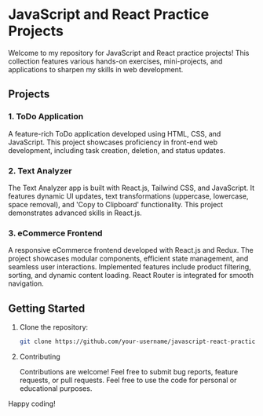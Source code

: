 # JavaScript and React Practice Projects

Welcome to my repository for JavaScript and React practice projects! This collection features various hands-on exercises, mini-projects, and applications to sharpen my skills in web development.

## Projects

### 1. ToDo Application

A feature-rich ToDo application developed using HTML, CSS, and JavaScript. This project showcases proficiency in front-end web development, including task creation, deletion, and status updates.

### 2. Text Analyzer

The Text Analyzer app is built with React.js, Tailwind CSS, and JavaScript. It features dynamic UI updates, text transformations (uppercase, lowercase, space removal), and 'Copy to Clipboard' functionality. This project demonstrates advanced skills in React.js.

### 3. eCommerce Frontend

A responsive eCommerce frontend developed with React.js and Redux. The project showcases modular components, efficient state management, and seamless user interactions. Implemented features include product filtering, sorting, and dynamic content loading. React Router is integrated for smooth navigation.

## Getting Started

1. Clone the repository:

   ```bash
   git clone https://github.com/your-username/javascript-react-practice.git
   
2. Contributing

    Contributions are welcome! Feel free to submit bug reports, feature requests, or pull requests.
    Feel free to use the code for personal or educational purposes.

Happy coding!
    
